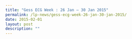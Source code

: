```yaml
---
title: "Gess ECG Week : 26 Jan – 30 Jan 2015"
permalink: /lp-news/gess-ecg-week-26-jan-30-jan-2015/
date: 2015-02-01
layout: post
description: ""
---
```

